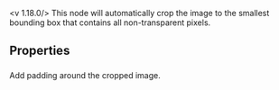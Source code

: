 <v 1.18.0/>
This node will automatically crop the image to the smallest bounding box that contains all non-transparent pixels.

## Properties

### <junc padding>
Add padding around the cropped image.